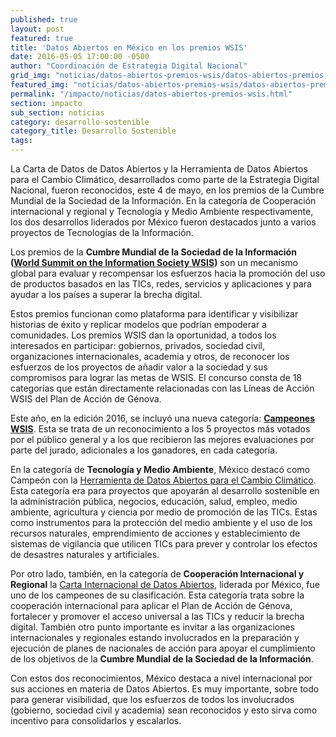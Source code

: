 ```yaml
---
published: true
layout: post
featured: true
title: 'Datos Abiertos en México en los premios WSIS'
date: 2016-05-05 17:00:00 -0500
author: "Coordinación de Estrategia Digital Nacional"
grid_img: "noticias/datos-abiertos-premios-wsis/datos-abiertos-premios-wsis_grid.png"
featured_img: "noticias/datos-abiertos-premios-wsis/datos-abiertos-premios-wsis_featured.png"
permalink: "/impacto/noticias/datos-abiertos-premios-wsis.html"
section: impacto
sub_section: noticias
category: desarrollo-sostenible
category_title: Desarrollo Sostenible
tags:
---
```

La Carta de Datos de Datos Abiertos y la Herramienta de Datos Abiertos para el Cambio Climático, desarrollados como parte de la Estrategia Digital Nacional, fueron reconocidos, este 4 de mayo, en los premios de la Cumbre Mundial de la Sociedad de la Información. En la categoría de Cooperación internacional y regional y Tecnología y Medio Ambiente respectivamente, los dos desarrollos liderados por México fueron destacados junto a varios proyectos de Tecnologías de la Información.

Los premios de la **Cumbre Mundial de la Sociedad de la Información ([World Summit on the Information Society WSIS](http://www.itu.int/net/wsis/))** son un mecanismo global para evaluar y recompensar los esfuerzos hacia la promoción del uso de productos basados en las TICs, redes, servicios y aplicaciones y para ayudar a los países a superar la brecha digital.

Estos premios funcionan como plataforma para identificar y visibilizar historias de éxito y replicar modelos que podrían empoderar a comunidades. Los premios WSIS dan la oportunidad, a todos los interesados en participar: gobiernos, privados, sociedad civil, organizaciones internacionales, academia y otros, de reconocer los esfuerzos de los proyectos de añadir valor a la sociedad y sus compromisos para lograr las metas de WSIS. El concurso consta de 18 categorías que están directamente relacionadas con las Líneas de Acción WSIS del Plan de Acción de Génova.

Este año, en la edición 2016, se incluyó una nueva categoría: **[Campeones WSIS](http://groups.itu.int/stocktaking/WSISPrizes/WSISPrizes2016.aspx#champion-projects)**. Esta se trata de un reconocimiento a los 5 proyectos más votados por el público general y a los que recibieron las mejores evaluaciones por parte del jurado, adicionales a los ganadores, en cada categoría.

En la categoría de **Tecnología y Medio Ambiente**, México destacó como Campeón con la [Herramienta de Datos Abiertos para el Cambio Climático](http://cambioclimatico.datos.gob.mx/). Esta categoría era para proyectos que apoyarán al desarrollo sostenible en la administración pública, negocios, educación, salud, empleo, medio ambiente, agricultura y ciencia por medio de promoción de las TICs. Estas como instrumentos para la protección del medio ambiente y el uso de los recursos naturales, emprendimiento de acciones y establecimiento de sistemas de vigilancia que utilicen TICs para prever y controlar los efectos de desastres naturales y artificiales.

Por otro lado, también, en la categoría de **Cooperación Internacional y Regional** la [Carta Internacional de Datos Abiertos](http://datos.gob.mx/impacto/avances/open-data-charter.html), liderada por México, fue uno de los campeones de su clasificación. Esta categoría trata sobre la cooperación internacional para aplicar el Plan de Acción de Génova, fortalecer y promover el acceso universal a las TICs y reducir la brecha digital. También otro punto importante es invitar a las organizaciones internacionales y regionales estando involucrados en la preparación y ejecución  de planes de nacionales de acción para apoyar el cumplimiento de los objetivos de la **Cumbre Mundial de la Sociedad de la Información**.

Con estos dos reconocimientos, México destaca a nivel internacional por sus acciones en materia de Datos Abiertos. Es muy importante, sobre todo para generar visibilidad, que los esfuerzos de todos los involucrados (gobierno, sociedad civil y academia) sean reconocidos y esto sirva como incentivo para consolidarlos y escalarlos.
